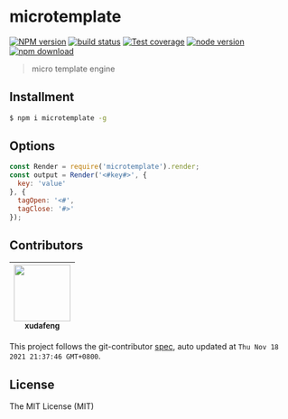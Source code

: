 # microtemplate

[![NPM version][npm-image]][npm-url]
[![build status][travis-image]][travis-url]
[![Test coverage][coveralls-image]][coveralls-url]
[![node version][node-image]][node-url]
[![npm download][download-image]][download-url]

[npm-image]: https://img.shields.io/npm/v/microtemplate.svg
[npm-url]: https://npmjs.org/package/microtemplate
[travis-image]: https://img.shields.io/travis/xudafeng/microtemplate.svg
[travis-url]: https://travis-ci.org/xudafeng/microtemplate
[coveralls-image]: https://img.shields.io/coveralls/xudafeng/microtemplate.svg
[coveralls-url]: https://coveralls.io/r/xudafeng/microtemplate?branch=master
[node-image]: https://img.shields.io/badge/node.js-%3E=_8-green.svg
[node-url]: http://nodejs.org/download/
[download-image]: https://img.shields.io/npm/dm/microtemplate.svg
[download-url]: https://npmjs.org/package/microtemplate

> micro template engine

## Installment

```bash
$ npm i microtemplate -g
```

## Options

```javascript
const Render = require('microtemplate').render;
const output = Render('<#key#>', {
  key: 'value'
}, {
  tagOpen: '<#',
  tagClose: '#>'
});
```

<!-- GITCONTRIBUTOR_START -->

## Contributors

|[<img src="https://avatars.githubusercontent.com/u/1011681?v=4" width="100px;"/><br/><sub><b>xudafeng</b></sub>](https://github.com/xudafeng)<br/>|
| :---: |


This project follows the git-contributor [spec](https://github.com/xudafeng/git-contributor), auto updated at `Thu Nov 18 2021 21:37:46 GMT+0800`.

<!-- GITCONTRIBUTOR_END -->

## License

The MIT License (MIT)
